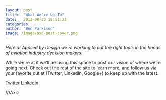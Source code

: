 ```yaml
---
layout: post
title:  "What We're Up To"
date:   2013-08-30 18:51:33
categories: 
author: "Ben Parkison"
image: /image/axd-post-cover.png
---
```


*Here at Applied by Design we're working to put the right tools in the hands of aviation industry decision makers.*

While we're at it we'll be using this space to post our vision of where we're going next. Check out the rest of the site to learn more, and follow us via your favorite outlet (Twitter, LinkedIn, Google+) to keep up with the latest.

[Twitter](https://twitter.com/AppliedByDesign)
[LinkedIn](http://www.linkedin.com/company/applied-by-design)


///AxD